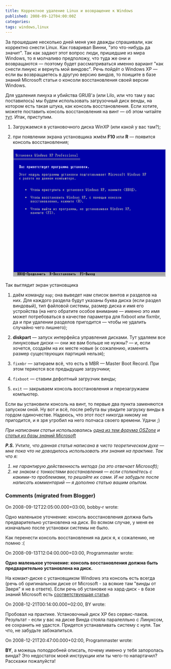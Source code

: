 ```yaml
---
title: Корректное удаление Linux и возвращение к Windows
published: 2008-09-12T04:00:00Z
categories: 
tags: windows,linux
---
```


За прошедшие несколько дней меня уже дважды спрашивали, как корректно снести Linux. Как говаривал Винни, "это что-нибудь да значит". Так как задают этот вопрос люди, пришедшие из мира Windows, то я молчаливо предположу, что туда же они и возвращаются — поэтому будет рассматриваться именно вариант "как снести линукс и вернуть мой виндовс". Речь пойдёт о Windows XP &mdash; если вы возвращаетесь в другую версию виндов, то поищите в базе знаний Microsoft статьи о консоли восстановления своей версии Windows.

Для удаления линуха и убийства GRUB'а (или Lilo, или что там у вас поставилось) мы будем использовать загрузочный диск венды, на котором есть такая штука, как консоль восстановления. Если хотите, можете поставить консоль восстановления на винт — об этом читайте <a href=http://support.microsoft.com/kb/307654/ru>тут</a>. Итак, приступим.

1. Загружаемся в установочного диска WinXP (или какой у вас там?);

2. при появлении экрана установщика жмём <b>F10</b> или <b>R</b> — появится консоль восстановления; <div class="center">
<img src="/images/windows-setup.png"
    width="724px" height="400px"
    alt="Установка Windows"
    class="bleed" />
<p>Так выглядит экран установщика</p>
</div>

1. даём команду <code>map</code>; она выведет нам список винтов и разделов на них. Для каждого раздела будут указаны буква диска (если раздел виндовый), тип файловой системы, размер диска и имя его устройства (на него обратите особое внимание &mdash; именно это имя может потребоваться в качестве параметра для fixboot или fixmbr, да и при удалении разделов пригодится &mdash; чтобы не удалить случайно чего лишнего);

1. <b>diskpart</b> &mdash; запуск интерфейса управления дисками. Тут удаляем все линуксовые диски &mdash; они же вам больше не нужны? &mdash; и, если хочется, создаём на их месте новые (к сожалению, изменять размер существующих партиций нельзя);

1. <code>fixmbr</code> &mdash; затираем всё, что есть в MBR &mdash; Master Boot Record. При этом теряются все предыдущие загрузчики;

1. <code>fixboot</code> &mdash; ставим дефолтный загрузчик винды;

1. <code>exit</code> &mdash; закрываем консоль восстановления и перезагружаем компьютер.

Если вы установили консоль на винт, то первые два пункта заменяются запуском оной.
Ну вот и всё, после ребута вы увидите загрузку винды в гордом одиночестве. Надеюсь, что этот пост никогда никому не пригодится, и я зря угробил на него полчаса своего времени. Удачи ;)


<i>При написании статьи использовались <a href="http://forum.oszone.net/showthread.php?t=106604&amp;page=all" target="_blank">одна из тем форума OSZone</a> и <a href="http://support.microsoft.com/kb/314058/ru" target="_blank">статья из базы знаний Microsoft</a></i>

<i><b>P.S.</b> Учтите, что данная статья написана в чисто теоретическом духе — мне пока что не доводилось использовать эти знания на практике. Так что я:
<ol><li>не гарантирую действенность метода (за это отвечает Microsoft);</li><li>не знаком с тонкостями восстановления — если столкнётесь с какими-то проблемами, то решайте их сами. И не забудьте после написать комментарий &mdash; я дополню статью вашим опытом.</li></ol></i>

<h3 id='hakyll-convert-comments-title'>Comments (migrated from Blogger)</h3>
<div class='hakyll-convert-comment'>
<p class='hakyll-convert-comment-date'>On 2008-09-12T22:05:00.000+03:00, bobby-r wrote:</p>
<p class='hakyll-convert-comment-body'>
Одно маленькое уточнение: консоль восстановления должна быть предварительно установлена на диск. Во всяком случае, у меня ее изначально после установки системы не было.

Как перенести консоль восстановления на диск я, к сожалению, не помню :(
</p>
</div>

<div class='hakyll-convert-comment'>
<p class='hakyll-convert-comment-date'>On 2008-09-13T12:04:00.000+03:00, Programmaster wrote:</p>
<p class='hakyll-convert-comment-body'>
<B>Одно маленькое уточнение: консоль восстановления должна быть предварительно установлена на диск.</B>

На комакт-диске с установщиком Windows эта консоль есть всегда (речь об оригинальном диске от Microsoft - за всякие там "винды от Зверя" я не в ответе). Если речь об установке на хард-диск - в базе знаний Microsoft есть <A HREF="http://support.microsoft.com/kb/307654/ru" REL="nofollow">соответствующая статья</A>.
</p>
</div>

<div class='hakyll-convert-comment'>
<p class='hakyll-convert-comment-date'>On 2008-12-21T00:14:00.000+02:00, BY wrote:</p>
<p class='hakyll-convert-comment-body'>
Пробовал на практике. Установочный диск ХР без сервис-паков. Результат - если у вас на диске Винда стояла паралелльно с Линуксом, ее сохранить не удастся. Придется устанавливать систему с нуля. Так что, не забудьте забэкапиться.
</p>
</div>

<div class='hakyll-convert-comment'>
<p class='hakyll-convert-comment-date'>On 2008-12-21T20:47:00.000+02:00, Programmaster wrote:</p>
<p class='hakyll-convert-comment-body'>
<B>BY</B>, а можешь поподробней описать, почему именно у тебя запоролась винда? Это недостаток моей инструкции или ты чего-то напартачил? Расскажи пожалуйста!
</p>
</div>



